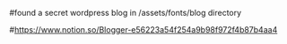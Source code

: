 #found a secret wordpress blog in /assets/fonts/blog directory

#https://www.notion.so/Blogger-e56223a54f254a9b98f972f4b87b4aa4
